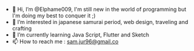 - 👋 Hi, I’m @Elphame009, I'm still new in the world of programming but I'm doing my best to conquer it ;)
- 👀 I’m interested in japanese samurai period, web design, traveling and crafting
- 🌱 I’m currently learning Java Script, Flutter and Sketch
- 📫 How to reach me : sam.jur96@gmail.co

<!---
Elphame009/Elphame009 is a ✨ special ✨ repository because its `README.md` (this file) appears on your GitHub profile.
You can click the Preview link to take a look at your changes.
--->
